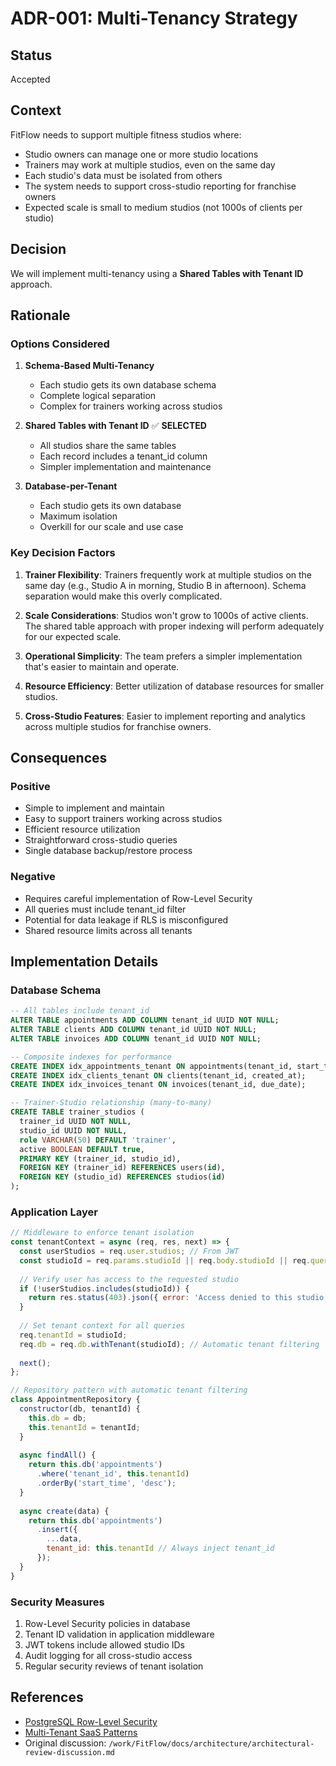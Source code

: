 # ADR-001: Multi-Tenancy Strategy

## Status
Accepted

## Context
FitFlow needs to support multiple fitness studios where:
- Studio owners can manage one or more studio locations
- Trainers may work at multiple studios, even on the same day
- Each studio's data must be isolated from others
- The system needs to support cross-studio reporting for franchise owners
- Expected scale is small to medium studios (not 1000s of clients per studio)

## Decision
We will implement multi-tenancy using a **Shared Tables with Tenant ID** approach.

## Rationale

### Options Considered

1. **Schema-Based Multi-Tenancy**
   - Each studio gets its own database schema
   - Complete logical separation
   - Complex for trainers working across studios

2. **Shared Tables with Tenant ID** ✅ **SELECTED**
   - All studios share the same tables
   - Each record includes a tenant_id column
   - Simpler implementation and maintenance

3. **Database-per-Tenant**
   - Each studio gets its own database
   - Maximum isolation
   - Overkill for our scale and use case

### Key Decision Factors

1. **Trainer Flexibility**: Trainers frequently work at multiple studios on the same day (e.g., Studio A in morning, Studio B in afternoon). Schema separation would make this overly complicated.

2. **Scale Considerations**: Studios won't grow to 1000s of active clients. The shared table approach with proper indexing will perform adequately for our expected scale.

3. **Operational Simplicity**: The team prefers a simpler implementation that's easier to maintain and operate.

4. **Resource Efficiency**: Better utilization of database resources for smaller studios.

5. **Cross-Studio Features**: Easier to implement reporting and analytics across multiple studios for franchise owners.

## Consequences

### Positive
- Simple to implement and maintain
- Easy to support trainers working across studios
- Efficient resource utilization
- Straightforward cross-studio queries
- Single database backup/restore process

### Negative
- Requires careful implementation of Row-Level Security
- All queries must include tenant_id filter
- Potential for data leakage if RLS is misconfigured
- Shared resource limits across all tenants

## Implementation Details

### Database Schema
```sql
-- All tables include tenant_id
ALTER TABLE appointments ADD COLUMN tenant_id UUID NOT NULL;
ALTER TABLE clients ADD COLUMN tenant_id UUID NOT NULL;
ALTER TABLE invoices ADD COLUMN tenant_id UUID NOT NULL;

-- Composite indexes for performance
CREATE INDEX idx_appointments_tenant ON appointments(tenant_id, start_time);
CREATE INDEX idx_clients_tenant ON clients(tenant_id, created_at);
CREATE INDEX idx_invoices_tenant ON invoices(tenant_id, due_date);

-- Trainer-Studio relationship (many-to-many)
CREATE TABLE trainer_studios (
  trainer_id UUID NOT NULL,
  studio_id UUID NOT NULL,
  role VARCHAR(50) DEFAULT 'trainer',
  active BOOLEAN DEFAULT true,
  PRIMARY KEY (trainer_id, studio_id),
  FOREIGN KEY (trainer_id) REFERENCES users(id),
  FOREIGN KEY (studio_id) REFERENCES studios(id)
);
```

### Application Layer
```javascript
// Middleware to enforce tenant isolation
const tenantContext = async (req, res, next) => {
  const userStudios = req.user.studios; // From JWT
  const studioId = req.params.studioId || req.body.studioId || req.query.studioId;
  
  // Verify user has access to the requested studio
  if (!userStudios.includes(studioId)) {
    return res.status(403).json({ error: 'Access denied to this studio' });
  }
  
  // Set tenant context for all queries
  req.tenantId = studioId;
  req.db = req.db.withTenant(studioId); // Automatic tenant filtering
  
  next();
};

// Repository pattern with automatic tenant filtering
class AppointmentRepository {
  constructor(db, tenantId) {
    this.db = db;
    this.tenantId = tenantId;
  }
  
  async findAll() {
    return this.db('appointments')
      .where('tenant_id', this.tenantId)
      .orderBy('start_time', 'desc');
  }
  
  async create(data) {
    return this.db('appointments')
      .insert({
        ...data,
        tenant_id: this.tenantId // Always inject tenant_id
      });
  }
}
```

### Security Measures
1. Row-Level Security policies in database
2. Tenant ID validation in application middleware
3. JWT tokens include allowed studio IDs
4. Audit logging for all cross-studio access
5. Regular security reviews of tenant isolation

## References
- [PostgreSQL Row-Level Security](https://www.postgresql.org/docs/current/ddl-rowsecurity.html)
- [Multi-Tenant SaaS Patterns](https://docs.microsoft.com/en-us/azure/sql-database/saas-tenancy-app-design-patterns)
- Original discussion: `/work/FitFlow/docs/architecture/architectural-review-discussion.md`